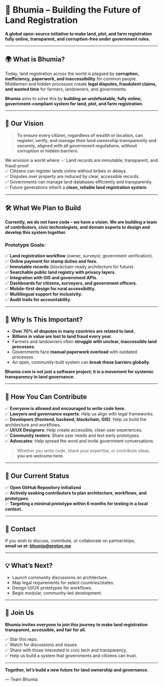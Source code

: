 # 🌿 Bhumia – Building the Future of Land Registration

**A global open-source initiative to make land, plot, and farm registration fully online, transparent, and corruption-free under government rules.**

---

## 🌍 What is Bhumia?

Today, land registration across the world is plagued by **corruption, inefficiency, paperwork, and inaccessibility** for common people. Middlemen and hidden processes create **legal disputes, fraudulent claims, and wasted time** for farmers, landowners, and governments.

**Bhumia** aims to solve this by **building an undefeatable, fully online, government-compliant system for land, plot, and farm registration**.

---

## 🚀 Our Vision

> **To ensure every citizen, regardless of wealth or location, can register, verify, and manage their land ownership transparently and securely, aligned with all government regulations, without corruption or hidden barriers.**

We envision a world where:
✅ Land records are immutable, transparent, and fraud-proof.  
✅ Citizens can register lands online without bribes or delays.  
✅ Disputes over property are reduced by clear, accessible records.  
✅ Governments can manage land databases efficiently and transparently.  
✅ Future generations inherit a **clean, reliable land registration system**.

---

## 🛠 What We Plan to Build

**Currently, we do not have code – we have a vision. We are building a team of contributors, civic technologists, and domain experts to design and develop this system together.**

### Prototype Goals:
✅ **Land registration workflow** (owner, surveyor, government verification).  
✅ **Online payment for stamp duties and fees.**  
✅ **Immutable records** (blockchain-ready architecture for future).  
✅ **Searchable public land registry with privacy layers.**  
✅ **Integration with GIS and government APIs.**  
✅ **Dashboards for citizens, surveyors, and government officers.**  
✅ **Mobile-first design for rural accessibility.**  
✅ **Multilingual support for inclusivity.**  
✅ **Audit trails for accountability.**

---

## 🌱 Why Is This Important?

- **Over 70% of disputes in many countries are related to land.**
- **Billions in value are lost to land fraud every year.**
- Farmers and landowners often **struggle with unclear, inaccessible land processes**.
- Governments face **manual paperwork overload** with outdated processes.
- An open, community-built system can **break these barriers globally.**

**Bhumia.com is not just a software project; it is a movement for systemic transparency in land governance.**

---

## 🤝 How You Can Contribute

✅ **Everyone is allowed and encouraged to write code here.**  
✅ **Lawyers and governance experts**: Help us align with legal frameworks.  
✅ **Developers (frontend, backend, blockchain, GIS)**: Help us build the architecture and workflows.  
✅ **UI/UX Designers**: Help create accessible, clean user experiences.  
✅ **Community testers**: Share user needs and test early prototypes.  
✅ **Advocates**: Help spread the word and invite government conversations.

> Whether you write code, share your expertise, or contribute ideas, **you are welcome here.**

---

## 📍 Our Current Status

✅ **Open GitHub Repository initialized**  
✅ **Actively seeking contributors to plan architecture, workflows, and prototypes.**  
✅ **Targeting a minimal prototype within 6 months for testing in a local context.**

---

## 📧 Contact

If you wish to discuss, contribute, or collaborate on partnerships,  
**email us at: [bhumia@proton.me](mailto:bhumia@proton.me)**

---

## 💡 What’s Next?

- Launch community discussions on architecture.
- Map legal requirements for select countries/states.
- Design UI/UX prototypes for workflows.
- Begin modular, community-led development.

---

## 📣 Join Us

**Bhumia invites everyone to join this journey to make land registration transparent, accessible, and fair for all.**

✅ Star this repo.  
✅ Watch for discussions and issues.  
✅ Share with those interested in civic tech and transparency.  
✅ Help us build a system that governments and citizens can trust.

---

**Together, let’s build a new future for land ownership and governance.**

— Team Bhumia
